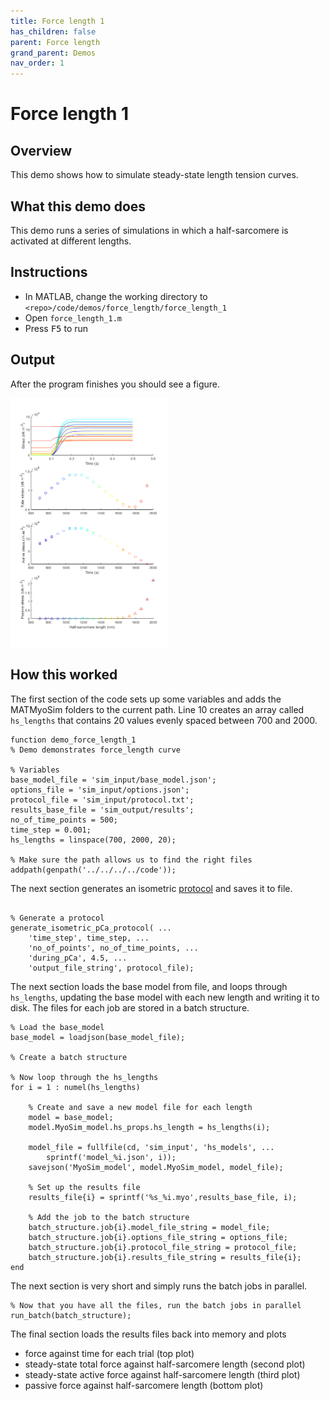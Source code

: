 ```yaml
---
title: Force length 1
has_children: false
parent: Force length
grand_parent: Demos
nav_order: 1
---
```


# Force length 1

## Overview

This demo shows how to simulate steady-state length tension curves.

## What this demo does

This demo runs a series of simulations in which a half-sarcomere is activated at different lengths.

## Instructions

+ In MATLAB, change the working directory to `<repo>/code/demos/force_length/force_length_1`
+ Open `force_length_1.m`
+ Press <kbd>F5</kbd> to run

## Output

After the program finishes you should see a figure.

<img src="force_length_output.png" width="50%">

## How this worked

The first section of the code sets up some variables and adds the MATMyoSim folders to the current path. Line 10 creates an array called `hs_lengths` that contains 20 values evenly spaced between 700 and 2000.

````
function demo_force_length_1
% Demo demonstrates force_length curve

% Variables
base_model_file = 'sim_input/base_model.json';
options_file = 'sim_input/options.json';
protocol_file = 'sim_input/protocol.txt';
results_base_file = 'sim_output/results';
no_of_time_points = 500;
time_step = 0.001;
hs_lengths = linspace(700, 2000, 20);

% Make sure the path allows us to find the right files
addpath(genpath('../../../../code'));
````

The next section generates an isometric [protocol](../../../structures/protocol/protocol.html) and saves it to file.

````

% Generate a protocol
generate_isometric_pCa_protocol( ...
    'time_step', time_step, ...
    'no_of_points', no_of_time_points, ...
    'during_pCa', 4.5, ...
    'output_file_string', protocol_file);
````

The next section loads the base model from file, and loops through `hs_lengths`, updating the base model with each new length and writing it to disk. The files for each job are stored in a batch structure.

````
% Load the base_model
base_model = loadjson(base_model_file);

% Create a batch structure

% Now loop through the hs_lengths
for i = 1 : numel(hs_lengths)
    
    % Create and save a new model file for each length
    model = base_model;
    model.MyoSim_model.hs_props.hs_length = hs_lengths(i);
    
    model_file = fullfile(cd, 'sim_input', 'hs_models', ...
        sprintf('model_%i.json', i));
    savejson('MyoSim_model', model.MyoSim_model, model_file);
    
    % Set up the results file
    results_file{i} = sprintf('%s_%i.myo',results_base_file, i);
    
    % Add the job to the batch structure
    batch_structure.job{i}.model_file_string = model_file;
    batch_structure.job{i}.options_file_string = options_file;
    batch_structure.job{i}.protocol_file_string = protocol_file;
    batch_structure.job{i}.results_file_string = results_file{i};
end
````

The next section is very short and simply runs the batch jobs in parallel.

````
% Now that you have all the files, run the batch jobs in parallel
run_batch(batch_structure);
````

The final section loads the results files back into memory and plots
+ force against time for each trial (top plot)
+ steady-state total force against half-sarcomere length (second plot)
+ steady-state active force against half-sarcomere length (third plot)
+ passive force against half-sarcomere length (bottom plot)
